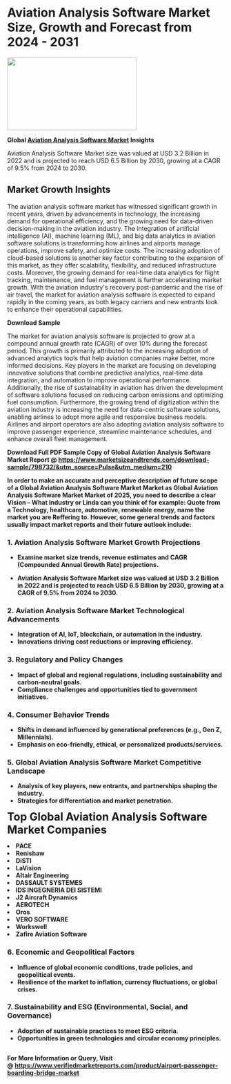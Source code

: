 <H1>Aviation Analysis Software Market Size, Growth and Forecast from 2024 - 2031</H1><img class="aligncenter size-medium wp-image-584254" src="https://thirdeyenews.in/wp-content/uploads/2024/09/Global-Market-Research-300x168.jpeg" alt="" width="300" height="168" /><p><strong>Global&nbsp;<a href="https://www.marketsizeandtrends.com/download-sample/798732/&amp;utm_source=Pulse&amp;utm_medium=210">Aviation Analysis Software Market</a> Insights</strong></p><p>Aviation Analysis Software Market size was valued at USD 3.2 Billion in 2022 and is projected to reach USD 6.5 Billion by 2030, growing at a CAGR of 9.5% from 2024 to 2030.</p><p><h2>Market Growth Insights</h2> <p>The aviation analysis software market has witnessed significant growth in recent years, driven by advancements in technology, the increasing demand for operational efficiency, and the growing need for data-driven decision-making in the aviation industry. The integration of artificial intelligence (AI), machine learning (ML), and big data analytics in aviation software solutions is transforming how airlines and airports manage operations, improve safety, and optimize costs. The increasing adoption of cloud-based solutions is another key factor contributing to the expansion of this market, as they offer scalability, flexibility, and reduced infrastructure costs. Moreover, the growing demand for real-time data analytics for flight tracking, maintenance, and fuel management is further accelerating market growth. With the aviation industry's recovery post-pandemic and the rise of air travel, the market for aviation analysis software is expected to expand rapidly in the coming years, as both legacy carriers and new entrants look to enhance their operational capabilities.</p> <p><strong>Download Sample</strong></p> <p>The market for aviation analysis software is projected to grow at a compound annual growth rate (CAGR) of over 10% during the forecast period. This growth is primarily attributed to the increasing adoption of advanced analytics tools that help aviation companies make better, more informed decisions. Key players in the market are focusing on developing innovative solutions that combine predictive analytics, real-time data integration, and automation to improve operational performance. Additionally, the rise of sustainability in aviation has driven the development of software solutions focused on reducing carbon emissions and optimizing fuel consumption. Furthermore, the growing trend of digitization within the aviation industry is increasing the need for data-centric software solutions, enabling airlines to adopt more agile and responsive business models. Airlines and airport operators are also adopting aviation analysis software to improve passenger experience, streamline maintenance schedules, and enhance overall fleet management.</p> <p><strong></p><p><span class=""><strong>Download Full PDF Sample Copy of Global Aviation Analysis Software Market Report</strong> @ <a href="https://www.marketsizeandtrends.com/download-sample/798732/&amp;utm_source=Pulse&amp;utm_medium=210" target="_blank">https://www.marketsizeandtrends.com/download-sample/798732/&amp;utm_source=Pulse&amp;utm_medium=210</a></span></p><p>In order to make an accurate and perceptive description of future scope of a Global&nbsp;Aviation Analysis Software Market Market as Global&nbsp;Aviation Analysis Software Market Market of 2025, you need to describe a clear Vision &ndash; What Industry or Linda can you think of for example: Quote from a Technology, healthcare, automotive, renewable energy, name the market you are Reffering to. However, some general trends and factors usually impact market reports and their future outlook include:</p><h3>1.&nbsp;<strong>Aviation Analysis Software Market Growth Projections</strong></h3><ul><li>Examine market size trends, revenue estimates and CAGR (Compounded Annual Growth Rate) projections.</li><li><p>Aviation Analysis Software Market size was valued at USD 3.2 Billion in 2022 and is projected to reach USD 6.5 Billion by 2030, growing at a CAGR of 9.5% from 2024 to 2030.</p></li></ul><h3>2.&nbsp;<strong>Aviation Analysis Software Market Technological Advancements</strong></h3><ul><li>Integration of AI, IoT, blockchain, or automation in the industry.</li><li>Innovations driving cost reductions or improving efficiency.</li></ul><h3>3.&nbsp;<strong>Regulatory and Policy Changes</strong></h3><ul><li>Impact of global and regional regulations, including sustainability and carbon-neutral goals.</li><li>Compliance challenges and opportunities tied to government initiatives.</li></ul><h3>4.&nbsp;<strong>Consumer Behavior Trends</strong></h3><ul><li>Shifts in demand influenced by generational preferences (e.g., Gen Z, Millennials).</li><li>Emphasis on eco-friendly, ethical, or personalized products/services.</li></ul><h3>5.&nbsp;<strong>Global Aviation Analysis Software Market Competitive Landscape</strong></h3><ul><li>Analysis of key players, new entrants, and partnerships shaping the industry.</li><li>Strategies for differentiation and market penetration.</li></ul><p data-pm-slice="1 1 []"><span style="color: inherit; font-family: inherit; font-size: 25px;">Top Global Aviation Analysis Software Market Companies</span></p><div class="" data-test-id=""><p><li>PACE</li><li> Renishaw</li><li> DiSTI</li><li> LaVision</li><li> Altair Engineering</li><li> DASSAULT SYSTEMES</li><li> IDS INGEGNERIA DEI SISTEMI</li><li> J2 Aircraft Dynamics</li><li> AEROTECH</li><li> Oros</li><li> VERO SOFTWARE</li><li> Workswell</li><li> Zafire Aviation Software</li></p></div><h3>6.&nbsp;<strong>Economic and Geopolitical Factors</strong></h3><ul><li>Influence of global economic conditions, trade policies, and geopolitical events.</li><li>Resilience of the market to inflation, currency fluctuations, or global crises.</li></ul><h3>7.&nbsp;<strong>Sustainability and ESG (Environmental, Social, and Governance)</strong></h3><ul><li>Adoption of sustainable practices to meet ESG criteria.</li><li>Opportunities in green technologies and circular economy principles.</li></ul><h2><strong style="font-size: 14px;">For More Information or Query, Visit @&nbsp;</strong><a style="background-color: #ffffff; font-size: 14px;" href="https://www.marketsizeandtrends.com/report/aviation-analysis-software-market/" target="_blank">https://www.verifiedmarketreports.com/product/airport-passenger-boarding-bridge-market</a></h2>
